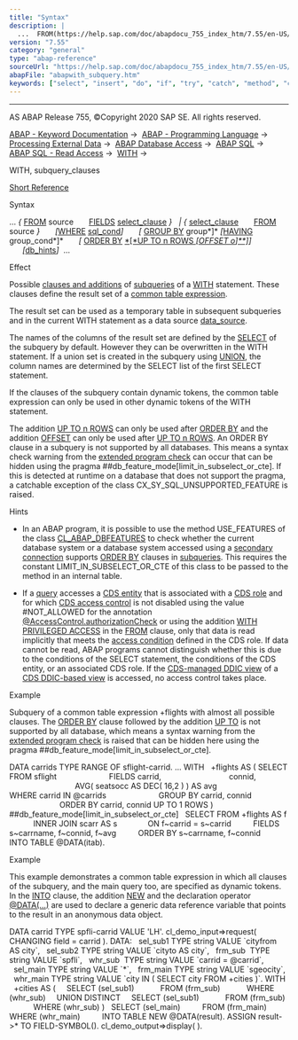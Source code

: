 ```yaml
---
title: "Syntax"
description: |
  ...  FROM(https://help.sap.com/doc/abapdocu_755_index_htm/7.55/en-US/abapfrom_clause.htm) source FIELDS(https://help.sap.com/doc/abapdocu_755_index_htm/7.55/en-US/abapfields_clause.htm) select_clause(https://help.sap.com/doc/abapdocu_755_index_htm/7.55/en-US/abapselect_clause.htm)
version: "7.55"
category: "general"
type: "abap-reference"
sourceUrl: "https://help.sap.com/doc/abapdocu_755_index_htm/7.55/en-US/abapwith_subquery.htm"
abapFile: "abapwith_subquery.htm"
keywords: ["select", "insert", "do", "if", "try", "catch", "method", "class", "data", "internal-table", "abapwith", "subquery"]
---
```


* * *

AS ABAP Release 755, ©Copyright 2020 SAP SE. All rights reserved.

[ABAP - Keyword Documentation](https://help.sap.com/doc/abapdocu_755_index_htm/7.55/en-US/abenabap.htm) →  [ABAP - Programming Language](https://help.sap.com/doc/abapdocu_755_index_htm/7.55/en-US/abenabap_reference.htm) →  [Processing External Data](https://help.sap.com/doc/abapdocu_755_index_htm/7.55/en-US/abenabap_language_external_data.htm) →  [ABAP Database Access](https://help.sap.com/doc/abapdocu_755_index_htm/7.55/en-US/abenabap_sql.htm) →  [ABAP SQL](https://help.sap.com/doc/abapdocu_755_index_htm/7.55/en-US/abenopensql.htm) →  [ABAP SQL - Read Access](https://help.sap.com/doc/abapdocu_755_index_htm/7.55/en-US/abenopen_sql_reading.htm) →  [WITH](https://help.sap.com/doc/abapdocu_755_index_htm/7.55/en-US/abapwith.htm) → 

WITH, subquery\_clauses

[Short Reference](https://help.sap.com/doc/abapdocu_755_index_htm/7.55/en-US/abapinsert_dbtab_shortref.htm)

Syntax

... *{* [FROM](https://help.sap.com/doc/abapdocu_755_index_htm/7.55/en-US/abapfrom_clause.htm) source
      [FIELDS](https://help.sap.com/doc/abapdocu_755_index_htm/7.55/en-US/abapfields_clause.htm) [select\_clause](https://help.sap.com/doc/abapdocu_755_index_htm/7.55/en-US/abapselect_clause.htm) *}*
  *|* *{* [select\_clause](https://help.sap.com/doc/abapdocu_755_index_htm/7.55/en-US/abapselect_clause.htm)
      [FROM](https://help.sap.com/doc/abapdocu_755_index_htm/7.55/en-US/abapfrom_clause.htm) source *}*
      *\[*[WHERE](https://help.sap.com/doc/abapdocu_755_index_htm/7.55/en-US/abapwhere.htm) [sql\_cond](https://help.sap.com/doc/abapdocu_755_index_htm/7.55/en-US/abenosql_stmt_logexp.htm)*\]*
      *\[* [GROUP BY](https://help.sap.com/doc/abapdocu_755_index_htm/7.55/en-US/abapgroupby_clause.htm) group*\]* *\[*[HAVING](https://help.sap.com/doc/abapdocu_755_index_htm/7.55/en-US/abaphaving_clause.htm) group\_cond*\]*
      *\[* [ORDER BY](https://help.sap.com/doc/abapdocu_755_index_htm/7.55/en-US/abaporderby_clause.htm) [*\[*UP TO n ROWS *\[*OFFSET o*\]**\]*](https://help.sap.com/doc/abapdocu_755_index_htm/7.55/en-US/abapselect_up_to_offset.htm)*\]*
      *\[*[db\_hints](https://help.sap.com/doc/abapdocu_755_index_htm/7.55/en-US/abenosql_db_hints.htm)*\]*  ...

Effect

Possible [clauses and additions](https://help.sap.com/doc/abapdocu_755_index_htm/7.55/en-US/abenselect_clauses.htm) of [subqueries](https://help.sap.com/doc/abapdocu_755_index_htm/7.55/en-US/abensubquery_glosry.htm "Glossary Entry") of a [WITH](https://help.sap.com/doc/abapdocu_755_index_htm/7.55/en-US/abapwith.htm) statement. These clauses define the result set of a [common table expression](https://help.sap.com/doc/abapdocu_755_index_htm/7.55/en-US/abencommon_table_expression_glosry.htm "Glossary Entry").

The result set can be used as a temporary table in subsequent subqueries and in the current WITH statement as a data source [data\_source](https://help.sap.com/doc/abapdocu_755_index_htm/7.55/en-US/abapselect_data_source.htm).

The names of the columns of the result set are defined by the [SELECT](https://help.sap.com/doc/abapdocu_755_index_htm/7.55/en-US/abapselect_list.htm) of the subquery by default. However they can be overwritten in the WITH statement. If a union set is created in the subquery using [UNION](https://help.sap.com/doc/abapdocu_755_index_htm/7.55/en-US/abapunion.htm), the column names are determined by the SELECT list of the first SELECT statement.

If the clauses of the subquery contain dynamic tokens, the common table expression can only be used in other dynamic tokens of the WITH statement.

The addition [UP TO n ROWS](https://help.sap.com/doc/abapdocu_755_index_htm/7.55/en-US/abapselect_up_to_offset.htm) can only be used after [ORDER BY](https://help.sap.com/doc/abapdocu_755_index_htm/7.55/en-US/abaporderby_clause.htm) and the addition [OFFSET](https://help.sap.com/doc/abapdocu_755_index_htm/7.55/en-US/abapselect_up_to_offset.htm) can only be used after [UP TO n ROWS](https://help.sap.com/doc/abapdocu_755_index_htm/7.55/en-US/abapselect_up_to_offset.htm). An ORDER BY clause in a subquery is not supported by all databases. This means a syntax check warning from the [extended program check](https://help.sap.com/doc/abapdocu_755_index_htm/7.55/en-US/abenextended_program_check_glosry.htm "Glossary Entry") can occur that can be hidden using the pragma ##db\_feature\_mode\[limit\_in\_subselect\_or\_cte\]. If this is detected at runtime on a database that does not support the pragma, a catchable exception of the class CX\_SY\_SQL\_UNSUPPORTED\_FEATURE is raised.

Hints

-   In an ABAP program, it is possible to use the method USE\_FEATURES of the class [CL\_ABAP\_DBFEATURES](https://help.sap.com/doc/abapdocu_755_index_htm/7.55/en-US/abencl_abap_dbfeatures.htm) to check whether the current database system or a database system accessed using a [secondary connection](https://help.sap.com/doc/abapdocu_755_index_htm/7.55/en-US/abensecondary_db_connection_glosry.htm "Glossary Entry") supports [ORDER BY](https://help.sap.com/doc/abapdocu_755_index_htm/7.55/en-US/abaporderby_clause.htm) clauses in [subqueries](https://help.sap.com/doc/abapdocu_755_index_htm/7.55/en-US/abensubquery_glosry.htm "Glossary Entry"). This requires the constant LIMIT\_IN\_SUBSELECT\_OR\_CTE of this class to be passed to the method in an internal table.

-   If a [query](https://help.sap.com/doc/abapdocu_755_index_htm/7.55/en-US/abenquery_glosry.htm "Glossary Entry") accesses a [CDS entity](https://help.sap.com/doc/abapdocu_755_index_htm/7.55/en-US/abencds_entity_glosry.htm "Glossary Entry") that is associated with a [CDS role](https://help.sap.com/doc/abapdocu_755_index_htm/7.55/en-US/abencds_role_glosry.htm "Glossary Entry") and for which [CDS access control](https://help.sap.com/doc/abapdocu_755_index_htm/7.55/en-US/abencds_access_control_glosry.htm "Glossary Entry") is not disabled using the value #NOT\_ALLOWED for the annotation [@AccessControl.authorizationCheck](https://help.sap.com/doc/abapdocu_755_index_htm/7.55/en-US/abencds_view_anno_v1.htm) or using the addition [WITH PRIVILEGED ACCESS](https://help.sap.com/doc/abapdocu_755_index_htm/7.55/en-US/abapselect_data_source.htm) in the [FROM](https://help.sap.com/doc/abapdocu_755_index_htm/7.55/en-US/abapfrom_clause.htm) clause, only that data is read implicitly that meets the [access condition](https://help.sap.com/doc/abapdocu_755_index_htm/7.55/en-US/abenaccess_condition_glosry.htm "Glossary Entry") defined in the CDS role. If data cannot be read, ABAP programs cannot distinguish whether this is due to the conditions of the SELECT statement, the conditions of the CDS entity, or an associated CDS role. If the [CDS-managed DDIC view](https://help.sap.com/doc/abapdocu_755_index_htm/7.55/en-US/abencds_mngdddic_view_glosry.htm "Glossary Entry") of a [CDS DDIC-based view](https://help.sap.com/doc/abapdocu_755_index_htm/7.55/en-US/abencds_v1_view_glosry.htm "Glossary Entry") is accessed, no access control takes place.

Example

Subquery of a common table expression +flights with almost all possible clauses. The [ORDER BY](https://help.sap.com/doc/abapdocu_755_index_htm/7.55/en-US/abaporderby_clause.htm) clause followed by the addition [UP TO](https://help.sap.com/doc/abapdocu_755_index_htm/7.55/en-US/abapselect_up_to_offset.htm) is not supported by all database, which means a syntax warning from the [extended program check](https://help.sap.com/doc/abapdocu_755_index_htm/7.55/en-US/abenextended_program_check_glosry.htm "Glossary Entry") is raised that can be hidden here using the pragma ##db\_feature\_mode\[limit\_in\_subselect\_or\_cte\].

DATA carrids TYPE RANGE OF sflight-carrid.
...
WITH
  +flights AS ( SELECT FROM sflight
                       FIELDS carrid,
                              connid,
                              AVG( seatsocc AS DEC( 16,2 ) ) AS avg
                       WHERE carrid IN @carrids
                       GROUP BY carrid, connid
                       ORDER BY carrid, connid UP TO 1 ROWS )
                       ##db\_feature\_mode\[limit\_in\_subselect\_or\_cte\]
  SELECT FROM +flights AS f
           INNER JOIN scarr AS s
             ON f~carrid = s~carrid
         FIELDS s~carrname, f~connid, f~avg
         ORDER BY s~carrname, f~connid
         INTO TABLE @DATA(itab).

Example

This example demonstrates a common table expression in which all clauses of the subquery, and the main query too, are specified as dynamic tokens. In the [INTO](https://help.sap.com/doc/abapdocu_755_index_htm/7.55/en-US/abapinto_clause.htm) clause, the addition [NEW](https://help.sap.com/doc/abapdocu_755_index_htm/7.55/en-US/abapselect_into_target.htm) and the declaration operator [@DATA(...)](https://help.sap.com/doc/abapdocu_755_index_htm/7.55/en-US/abapselect_into_target.htm) are used to declare a generic data reference variable that points to the result in an anonymous data object.

DATA carrid TYPE spfli-carrid VALUE 'LH'.
cl\_demo\_input=>request( CHANGING field = carrid ).
DATA:
  sel\_sub1 TYPE string VALUE \`cityfrom AS city\`,
  sel\_sub2 TYPE string VALUE \`cityto AS city\`,
  frm\_sub  TYPE string VALUE \`spfli\`,
  whr\_sub  TYPE string VALUE \`carrid = @carrid\`,
  sel\_main TYPE string VALUE \`\*\`,
  frm\_main TYPE string VALUE \`sgeocity\`,
  whr\_main TYPE string VALUE \`city IN ( SELECT city FROM +cities )\`.
WITH
  +cities AS (
    SELECT (sel\_sub1)
           FROM (frm\_sub)
           WHERE (whr\_sub)
    UNION DISTINCT
    SELECT (sel\_sub1)
           FROM (frm\_sub)
           WHERE (whr\_sub) )
  SELECT (sel\_main)
         FROM (frm\_main)
         WHERE (whr\_main)
         INTO TABLE NEW @DATA(result).
ASSIGN result->\* TO FIELD-SYMBOL(<fs>).
cl\_demo\_output=>display( <fs> ).